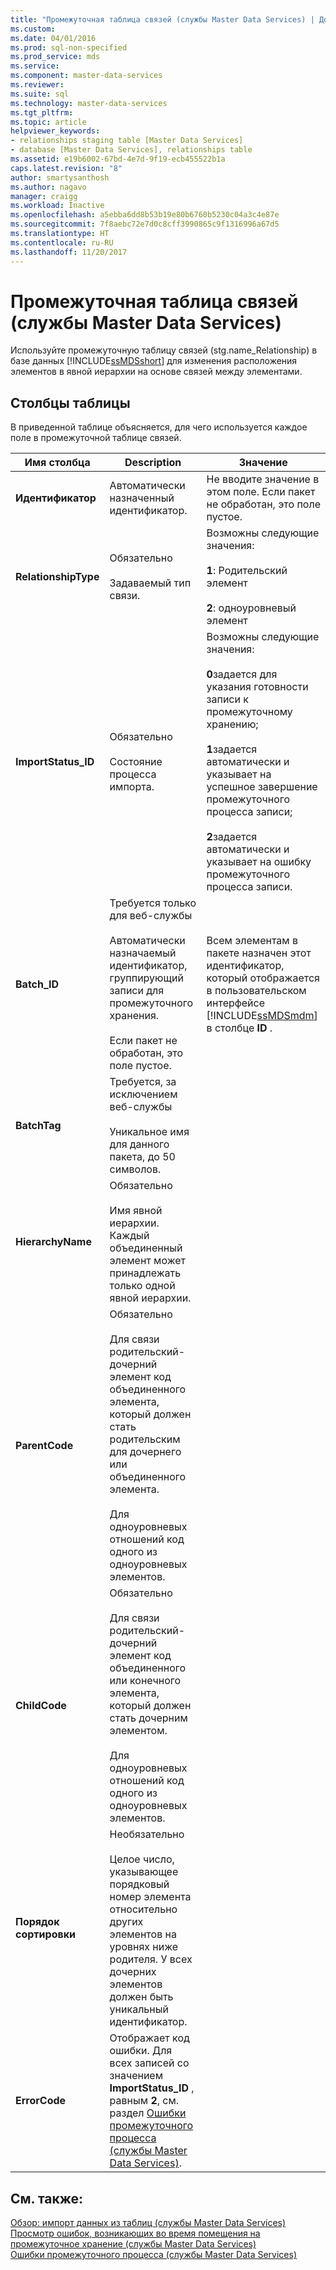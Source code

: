 ```yaml
---
title: "Промежуточная таблица связей (службы Master Data Services) | Документы Майкрософт"
ms.custom: 
ms.date: 04/01/2016
ms.prod: sql-non-specified
ms.prod_service: mds
ms.service: 
ms.component: master-data-services
ms.reviewer: 
ms.suite: sql
ms.technology: master-data-services
ms.tgt_pltfrm: 
ms.topic: article
helpviewer_keywords:
- relationships staging table [Master Data Services]
- database [Master Data Services], relationships table
ms.assetid: e19b6002-67bd-4e7d-9f19-ecb455522b1a
caps.latest.revision: "8"
author: smartysanthosh
ms.author: nagavo
manager: craigg
ms.workload: Inactive
ms.openlocfilehash: a5ebba6dd8b53b19e80b6760b5230c04a3c4e87e
ms.sourcegitcommit: 7f8aebc72e7d0c8cff3990865c9f1316996a67d5
ms.translationtype: HT
ms.contentlocale: ru-RU
ms.lasthandoff: 11/20/2017
---
```

# <a name="relationship-staging-table-master-data-services"></a>Промежуточная таблица связей (службы Master Data Services)
  Используйте промежуточную таблицу связей (stg.name_Relationship) в базе данных [!INCLUDE[ssMDSshort](../includes/ssmdsshort-md.md)] для изменения расположения элементов в явной иерархии на основе связей между элементами.  
  
##  <a name="TableColumns"></a> Столбцы таблицы  
 В приведенной таблице объясняется, для чего используется каждое поле в промежуточной таблице связей.  
  
|Имя столбца|Description|Значение|  
|-----------------|-----------------|-----------|  
|**Идентификатор**|Автоматически назначенный идентификатор.|Не вводите значение в этом поле. Если пакет не обработан, это поле пустое.|  
|**RelationshipType**|Обязательно<br /><br /> Задаваемый тип связи.|Возможны следующие значения:<br /><br /> **1**: Родительский элемент<br /><br /> **2**: одноуровневый элемент|  
|**ImportStatus_ID**|Обязательно<br /><br /> Состояние процесса импорта.|Возможны следующие значения:<br /><br /> **0**задается для указания готовности записи к промежуточному хранению;<br /><br /> **1**задается автоматически и указывает на успешное завершение промежуточного процесса записи;<br /><br /> **2**задается автоматически и указывает на ошибку промежуточного процесса записи.|  
|**Batch_ID**|Требуется только для веб-службы<br /><br /> Автоматически назначаемый идентификатор, группирующий записи для промежуточного хранения.<br /><br /> Если пакет не обработан, это поле пустое.|Всем элементам в пакете назначен этот идентификатор, который отображается в пользовательском интерфейсе [!INCLUDE[ssMDSmdm](../includes/ssmdsmdm-md.md)] в столбце **ID** .|  
|**BatchTag**|Требуется, за исключением веб-службы<br /><br /> Уникальное имя для данного пакета, до 50 символов.||  
|**HierarchyName**|Обязательно<br /><br /> Имя явной иерархии. Каждый объединенный элемент может принадлежать только одной явной иерархии.||  
|**ParentCode**|Обязательно<br /><br /> Для связи родительский-дочерний элемент код объединенного элемента, который должен стать родительским для дочернего или объединенного элемента.<br /><br /> Для одноуровневых отношений код одного из одноуровневых элементов.||  
|**ChildCode**|Обязательно<br /><br /> Для связи родительский-дочерний элемент код объединенного или конечного элемента, который должен стать дочерним элементом.<br /><br /> Для одноуровневых отношений код одного из одноуровневых элементов.||  
|**Порядок сортировки**|Необязательно<br /><br /> Целое число, указывающее порядковый номер элемента относительно других элементов на уровнях ниже родителя. У всех дочерних элементов должен быть уникальный идентификатор.||  
|**ErrorCode**|Отображает код ошибки. Для всех записей со значением **ImportStatus_ID** , равным **2**, см. раздел [Ошибки промежуточного процесса (службы Master Data Services)](../master-data-services/staging-process-errors-master-data-services.md).||  
  
## <a name="see-also"></a>См. также:  
 [Обзор: импорт данных из таблиц (службы Master Data Services)](../master-data-services/overview-importing-data-from-tables-master-data-services.md)   
 [Просмотр ошибок, возникающих во время помещения на промежуточное хранение (службы Master Data Services)](../master-data-services/view-errors-that-occur-during-staging-master-data-services.md)   
 [Ошибки промежуточного процесса (службы Master Data Services)](../master-data-services/staging-process-errors-master-data-services.md)  
  
  
